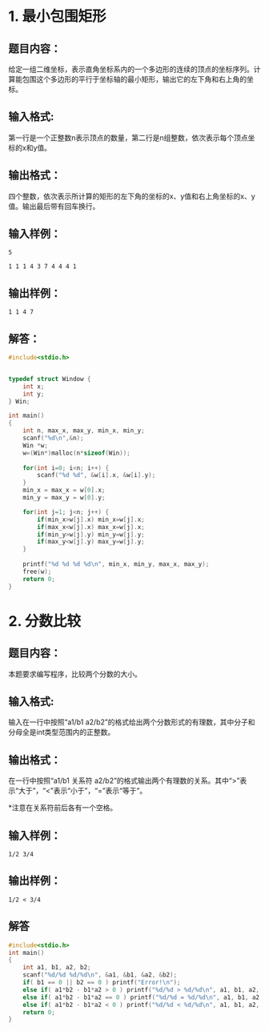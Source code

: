 # 1. 最小包围矩形
## 题目内容：

给定一组二维坐标，表示直角坐标系内的一个多边形的连续的顶点的坐标序列。计算能包围这个多边形的平行于坐标轴的最小矩形，输出它的左下角和右上角的坐标。

## 输入格式:

第一行是一个正整数n表示顶点的数量，第二行是n组整数，依次表示每个顶点坐标的x和y值。

## 输出格式：

四个整数，依次表示所计算的矩形的左下角的坐标的x、y值和右上角坐标的x、y值。输出最后带有回车换行。

## 输入样例：
```
5

1 1 1 4 3 7 4 4 4 1
```

## 输出样例：
```
1 1 4 7
```
## 解答：

```C
#include<stdio.h>


typedef struct Window {
    int x;
    int y;
} Win;

int main()
{
    int n, max_x, max_y, min_x, min_y;
    scanf("%d\n",&n);
    Win *w;
    w=(Win*)malloc(n*sizeof(Win));
 
    for(int i=0; i<n; i++) {
        scanf("%d %d", &w[i].x, &w[i].y);
    }
    min_x = max_x = w[0].x;
    min_y = max_y = w[0].y;

    for(int j=1; j<n; j++) {
        if(min_x>w[j].x) min_x=w[j].x;
        if(max_x<w[j].x) max_x=w[j].x;
        if(min_y>w[j].y) min_y=w[j].y;
        if(max_y<w[j].y) max_y=w[j].y;
    }
  
    printf("%d %d %d %d\n", min_x, min_y, max_x, max_y);
    free(w);
    return 0;
}
```

# 2. 分数比较 
## 题目内容：

本题要求编写程序，比较两个分数的大小。

## 输入格式:

输入在一行中按照“a1/b1 a2/b2”的格式给出两个分数形式的有理数，其中分子和分母全是int类型范围内的正整数。

## 输出格式：

在一行中按照“a1/b1 关系符 a2/b2”的格式输出两个有理数的关系。其中“>”表示“大于”，“<”表示“小于”，“=”表示“等于”。

*注意在关系符前后各有一个空格。

## 输入样例：
```
1/2 3/4
```
## 输出样例：
```
1/2 < 3/4
```
## 解答
```C
#include<stdio.h>
int main()
{
    int a1, b1, a2, b2;
    scanf("%d/%d %d/%d\n", &a1, &b1, &a2, &b2);
    if( b1 == 0 || b2 == 0 ) printf("Error!\n");
    else if( a1*b2 - b1*a2 > 0 ) printf("%d/%d > %d/%d\n", a1, b1, a2, b2);
    else if( a1*b2 - b1*a2 == 0 ) printf("%d/%d = %d/%d\n", a1, b1, a2, b2);
    else if( a1*b2 - b1*a2 < 0 ) printf("%d/%d < %d/%d\n", a1, b1, a2, b2);
    return 0;
}
```
